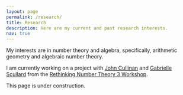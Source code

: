 ```yaml
---
layout: page
permalink: /research/
title: Research
description: Here are my current and past research interests. 
nav: true
---
```


My interests are in number theory and algebra, specifically, arithmetic geometry and algebraic number theory. 

I am currently working on a project with [John Cullinan](http://faculty.bard.edu/cullinan/about.html) and [Gabrielle Scullard](https://science.psu.edu/math/people/gns49) from the [Rethinking Number Theory 3 Workshop](https://sites.google.com/view/rethinkingnumbertheory/home?authuser=0). 

This page is under construction. 
